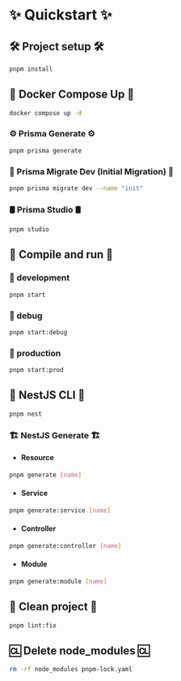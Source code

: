 # ✨ Quickstart ✨

## 🛠️ Project setup 🛠️

```bash
pnpm install
```

## 🐳 Docker Compose Up 🐳

```bash
docker compose up -d
```

### ⚙️ Prisma Generate ⚙️

```bash
pnpm prisma generate
```

### 💾 Prisma Migrate Dev (Initial Migration) 💾

```bash
pnpm prisma migrate dev --name "init"
```

### 🛢 Prisma Studio 🛢

```bash
pnpm studio
```

## 🚀 Compile and run 🚀

### 🧪 development

```bash
pnpm start
```

### 🔎 debug

```bash
pnpm start:debug
```

### 🚀 production

```bash
pnpm start:prod
```

## 🦁 NestJS CLI 🦁

```bash
pnpm nest
```

### 🏗️ NestJS Generate 🏗️

- #### Resource

```bash
pnpm generate [name]
```

- #### Service

```bash
pnpm generate:service [name]
```

- #### Controller

```bash
pnpm generate:controller [name]
```

- #### Module

```bash
pnpm generate:module [name]
```

## 🧹 Clean project 🧹

```bash
pnpm lint:fix
```

## 🆑 Delete node_modules 🆑

```bash
rm -rf node_modules pnpm-lock.yaml
```
